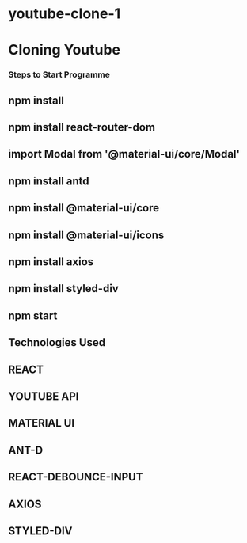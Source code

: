 # youtube-clone-1
# Cloning Youtube

### Steps to Start Programme
## npm install

## npm install react-router-dom

## import Modal from '@material-ui/core/Modal'

## npm install antd

## npm install @material-ui/core

## npm install @material-ui/icons

## npm install axios

## npm install styled-div

## npm start

## Technologies Used
## REACT
## YOUTUBE API
## MATERIAL UI
## ANT-D
## REACT-DEBOUNCE-INPUT
## AXIOS
## STYLED-DIV






